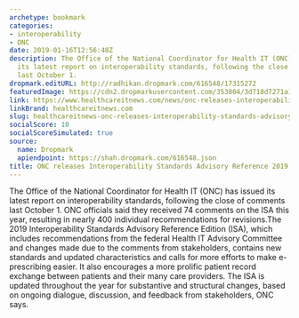 ```yaml
---
archetype: bookmark
categories:
- interoperability
- ONC
date: 2019-01-16T12:56:48Z
description: The Office of the National Coordinator for Health IT (ONC) has issued
  its latest report on interoperability standards, following the close of comments
  last October 1.
dropmark.editURL: http://radhikan.dropmark.com/616548/17315272
featuredImage: https://cdn2.dropmarkusercontent.com/353804/3d718d7271a1315671fce270185956bd428a547d99ffefaf718cfeb1a0889102/thumbnail/ONC.JPG?Expires=1557430063&Signature=DqlEBFg10s5PgKXCjruWNGv7hzI9aI9fu5VY0jZOX7WvveL9~ylXMsdQc0q3SgWFcuZvmUO1TZXzPV00bLJRWa8AFr1iEuOOF8J3mv4cuXeQ0CdmylhDev78UQh0G0DEkDRQ~dnNTZf5lDa4Z03i20g6bnw5Q6QOSK7NpP1JSVfOWthrvMNxlVVZcZirUgfzXf7D3R3mFsGaONiisQAZ2xMgY0Uw~rb2hwvjdoeceVhnbJh2sgOwy1L0I-joMZvK71EhoyUU0SsgBMGJ7-E~~aUO2Q2mVuGwte0JJGETxD8GAglAS68Adeq7qXOd94rS7nie8csKsqPRIrEcBUkD2Q__&Key-Pair-Id=APKAITQYWVEN757ZA4KQ
link: https://www.healthcareitnews.com/news/onc-releases-interoperability-standards-advisory-reference-2019
linkBrand: healthcareitnews.com
slug: healthcareitnews-onc-releases-interoperability-standards-advisory-reference-2019
socialScore: 10
socialScoreSimulated: true
source:
  name: Dropmark
  apiendpoint: https://shah.dropmark.com/616548.json
title: ONC releases Interoperability Standards Advisory Reference 2019
---
```

The Office of the National Coordinator for Health IT (ONC) has issued its latest report on interoperability standards, following the close of comments last October 1. ONC officials said they received 74 comments on the ISA this year, resulting in nearly 400 individual recommendations for revisions.The 2019 Interoperability Standards Advisory Reference Edition (ISA), which includes recommendations from the federal Health IT Advisory Committee and changes made due to the comments from stakeholders, contains new standards and updated characteristics and calls for more efforts to make e-prescribing easier. It also encourages a more prolific patient record exchange between patients and their many care providers. The ISA is updated throughout the year for substantive and structural changes, based on ongoing dialogue, discussion, and feedback from stakeholders, ONC says.

